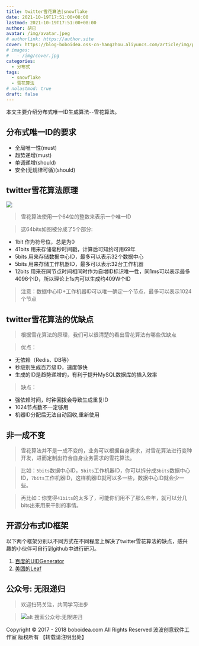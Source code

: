 ```yaml
---
title: twitter雪花算法|snowflake
date: 2021-10-19T17:51:00+08:00
lastmod: 2021-10-19T17:51:00+08:00
author: 胡巴
avatar: /img/avatar.jpeg
# authorlink: https://author.site
cover: https://blog-boboidea.oss-cn-hangzhou.aliyuncs.com/article/img/posts/hzw17.jpeg
# images:
#   - /img/cover.jpg
categories:
  - 分布式
tags:
  - snowflake
  - 雪花算法
# nolastmod: true
draft: false
---
```


本文主要介绍分布式唯一ID生成算法--雪花算法。

<!--more-->

## 分布式唯一ID的要求

- 全局唯一性(must)
- 趋势递增(must)
- 单调递增(should)
- 安全(无规律可循)(should)

## twitter雪花算法原理

![](/img/posts/snowflake.png)

> 雪花算法使用一个64位的整数来表示一个唯一ID

> 这64bits如图被分成了5个部分:
- 1bit 作为符号位，总是为0
- 41bits 用来存储毫秒时间戳，计算后可知约可用69年
- 5bits 用来存储数据中心ID，最多可以表示32个数据中心
- 5bits 用来存储工作机器ID，最多可以表示32台工作机器
- 12bits 用来在同节点时间相同时作为自增ID标识唯一性，同1ms可以表示最多4096个ID，所以理论上1s内可以生成约409W个ID

> 注意：数据中心ID+工作机器ID可以唯一确定一个节点，最多可以表示1024个节点

## twitter雪花算法的优缺点

> 根据雪花算法的原理，我们可以很清楚的看出雪花算法有哪些优缺点

> 优点：
- 无依赖（Redis、DB等）
- 秒级别生成百万级ID，速度够快
- 生成的ID是趋势递增的，有利于提升MySQL数据库的插入效率

> 缺点：
- 强依赖时间，时钟回拨会导致生成重复ID
- 1024节点数不一定够用
- 机器ID分配后无法自动回收,重新使用

## 非一成不变

> 雪花算法并不是一成不变的，业务可以根据自身需求，对雪花算法进行变种开发，进而定制出符合自身业务需求的雪花算法。

> 比如：`5bits`数据中心ID，`5bits`工作机器ID，你可以拆分成`3bits`数据中心ID，`7bits`工作机器ID，这样机器ID就可以多一些，数据中心ID就会少一些。

> 再比如：你觉得`41bits`的太多了，可能你们用不了那么些年，就可以分几bits出来用来干别的事情。

## 开源分布式ID框架

以下两个框架分别以不同方式在不同程度上解决了twitter雪花算法的缺点，感兴趣的小伙伴可自行到github中进行研习。

1. [百度的UIDGenerator](https://github.com/baidu/uid-generator)
2. [美团的Leaf](https://github.com/Meituan-Dianping/Leaf)

<!--qr_code-->

## 公众号: 无限递归

> 欢迎扫码关注，共同学习进步

> ![alt 搜索公众号:无限递归](/img/gongzhonghao.jpeg "无限递归")

<!--declare-declare-->

Copyright &copy; 2017 - 2018 boboidea.com All Rights Reserved 波波创意软件工作室 版权所有 【转载请注明出处】
